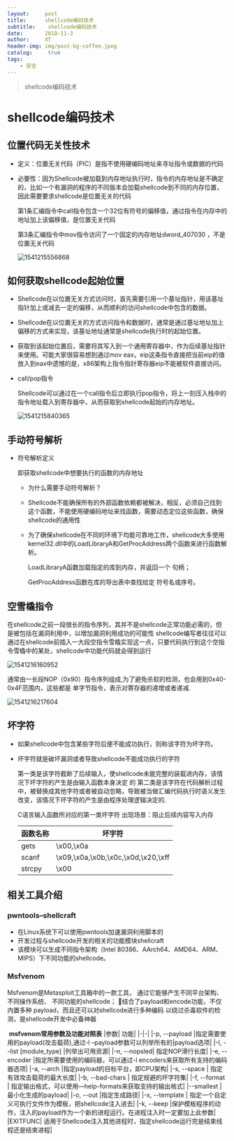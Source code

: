 ```yaml
---
layout:     post
title:      shellcode编码技术
subtitle:    shellcode编码技术
date:       2018-11-3
author:     XT
header-img: img/post-bg-coffee.jpeg
catalog: 	 true
tags:
    - 安全
---
```



> shellcode编码技术

# shellcode编码技术



## 位置代码无关性技术

* 定义：位置无关代码（PIC）是指不使用硬编码地址来寻址指令或数据的代码

* 必要性：因为Shellcode被加载到内存地址执行时，指令的内存地址是不确定的，比如一个有漏洞的程序的不同版本会加载shellcode到不同的内存位置，因此需要要求shellcode是位置无关的代码

  

  第1条汇编指令中call指令包含一个32位有符号的偏移值，通过指令在内存中的地址加上该偏移值，是位置无关代码

  第3条汇编指令中mov指令访问了一个固定的内存地址dword_407030 ，不是位置无关代码

  ![1541215556868](https://raw.githubusercontent.com/xineting/xineting.github.io/master/img/shellcode.png)

## 如何获取shellcode起始位置

* Shellcode在以位置无关方式访问时，首先需要引用一个基址指针，用该基址指针加上或减去一定的偏移，从而顺利的访问shellcode中包含的数据。

* Shellcode在以位置无关的方式访问指令和数据时，通常是通过基址地址加上偏移的方式来实现，该基址地址通常是shellcode执行时的起始位置。

* 获取到该起始位置后，需要将其写入到一个通用寄存器中，作为后续基址指针来使用。可能大家很容易想到通过mov eax，eip这条指令直接把当前eip的值放入到eax中遗憾的是，x86架构上指令指针寄存器eip不能被软件直接访问。

* call/pop指令

  Shellcode可以通过在一个call指令后立即执行pop指令，将上一刻压入栈中的指令地址载入到寄存器中，从而获取到shellcode起始的内存地址。

  ![1541215840365](https://raw.githubusercontent.com/xineting/xineting.github.io/master/img/1541215840365.png)

## 手动符号解析

* 符号解析定义

  即获取shellcode中想要执行的函数的内存地址

  * 为什么需要手动符号解析？

  * Shellcode不能确保所有的外部函数依赖都被解决，相反，必须自己找到这个函数，不能使用硬编码地址来找函数，需要动态定位这些函数，确保shellcode的通用性

  * 为了确保shellcode在不同的环境下均能可靠地工作，shellcode大多使用kernel32.dll中的LoadLibraryA和GetProcAddress两个函数来进行函数解析。

    LoadLibraryA函数加载指定的库到内存，并返回一个
    句柄；

    GetProcAddress函数在库的导出表中查找给定
    符号名或序号。

## 空雪橇指令

​	在shellcode之前一段很长的指令序列，其并不是shellcode正常功能必需的，但是被包括在漏洞利用中，以增加漏洞利用成功的可能性	shellcode编写者往往可以通过在shellcode前插入一大段空指令雪橇实现这一点，只要代码执行到这个空指令雪橇中的某处，shellcode中功能代码就会得到运行

![1541216160952](https://raw.githubusercontent.com/xineting/xineting.github.io/master/img/1541216160952.png)

通常由一长段NOP（0x90）指令序列组成,为了避免杀软的检测，也会用到0x40-0x4F范围内，这些都是
单字节指令，表示对寄存器的递增或者递减.

![1541216217604](https://raw.githubusercontent.com/xineting/xineting.github.io/master/img/1541216217604.png)

## 坏字符

* 如果shellcode中包含某些字符后便不能成功执行，则称该字符为坏字符。

* 坏字符就是破坏漏洞或者导致shellcode不能成功执行的字符

  第一类是该字符截断了后续输入，使shellcode未能完整的装载进内存，该情况下坏字符的产生是由输入函数本身决定
  的
  第二类是该字符在代码解析过程中，被替换成其他字符或者被自动忽略，导致被当做汇编代码执行时语义发生改变，该情况下坏字符的产生是由程序处理逻辑决定的.

  C语言输入函数所对应的第一类坏字符
  出现场景：阻止后续内容写入内存

  | 函数名称 | 坏字符    |
  | -------- | --------- |
  | gets     | \x00,\x0a |
  |  scanf     | \x09,\x0a,\x0b,\x0c,\x0d,\x20,\xff |
  |  strcpy     |  \x00 |

## 相关工具介绍

### pwntools–shellcraft

  * 在Linux系统下可以使用pwntools加速漏洞利用脚本的
  * 开发过程与shellcode开发的相关的功能模块shellcraft
  * 该模块可以生成不同指令架构（Intel 80386、AArch64、AMD64、ARM、MIPS）下不同功能的shellcode。



### Msfvenom

  Msfvenom是Metasploit工具箱中的一款工具，  通过它能够产生不同平台架构、不同操作系统、  不同功能的shellcode；
  结合了payload和encode功能，不仅内置多种  payload，而且还可以对shellcode进行多种编码  以绕过杀毒软件的检测，是shellcode开发中必备神器




​							**msfvenom常用参数及功能对照表**
|参数| 功能|
|-|-|
|-p, --payload <payload> |指定需要使用的payload(攻击载荷),通过-l –payload参数可以列举所有的|payload选项|
|-l, --list [module_type] |列举出可用资源|
|-n, --nopsled<length>| 指定NOP滑行长度|
|-e, --encoder <encoder> |指定所需要使用的编码器，可以通过-l encoders来获取所有支持的编码器选项|
|-a, --arch <architecture> |指定payload的目标平台，即CPU架构|
|-s, --space <length>| 指定有效攻击载荷的最大长度|
|-b, --bad-chars <list>| 指定规避的坏字符集|
|-f, --format <format>| 指定输出格式，可以使用—help-formats来获取支持的输出格式|
|--smallest |最小化生成的payload|
|-o, --out <path> |指定生成路径|
|-x, --template <path>| 指定一个自定义可执行文件作为模板，把shellcode注入进去|
|-k, --keep |保护模板程序的动作，注入的payload作为一个新的进程运行。在进程注入时一定要加上此参数|
|EXITFUNC| 适用于Shellcode注入其他进程时，指定shellcode运行完是结束线程还是结束进程|
